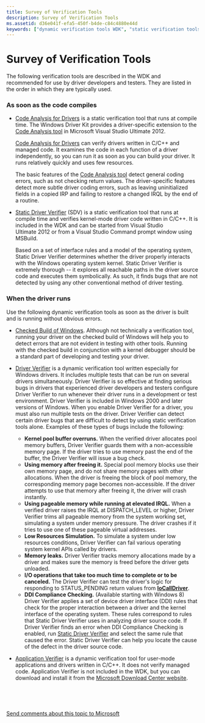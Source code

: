 ```yaml
---
title: Survey of Verification Tools
description: Survey of Verification Tools
ms.assetid: d36e041f-efa5-450f-b4de-c84c4880e44d
keywords: ["dynamic verification tools WDK", "static verification tools WDK"]
---
```


# Survey of Verification Tools


The following verification tools are described in the WDK and recommended for use by driver developers and testers. They are listed in the order in which they are typically used.

### <span id="as_soon_as_the_code_compiles"></span><span id="AS_SOON_AS_THE_CODE_COMPILES"></span>As soon as the code compiles

-   [Code Analysis for Drivers](code-analysis-for-drivers.md) is a static verification tool that runs at compile time. The Windows Driver Kit provides a driver-specific extension to the [Code Analysis tool](http://go.microsoft.com/fwlink/p/?linkid=226836) in Microsoft Visual Studio Ultimate 2012.

    [Code Analysis for Drivers](code-analysis-for-drivers.md) can verify drivers written in C/C++ and managed code. It examines the code in each function of a driver independently, so you can run it as soon as you can build your driver. It runs relatively quickly and uses few resources.

    The basic features of the [Code Analysis tool](http://go.microsoft.com/fwlink/p/?linkid=226836) detect general coding errors, such as not checking return values. The driver-specific features detect more subtle driver coding errors, such as leaving uninitialized fields in a copied IRP and failing to restore a changed IRQL by the end of a routine.

<!-- -->

-   [Static Driver Verifier](static-driver-verifier.md) (SDV) is a static verification tool that runs at compile time and verifies kernel-mode driver code written in C/C++. It is included in the WDK and can be started from Visual Studio Ultimate 2012 or from a Visual Studio Command prompt window using MSBuild.

    Based on a set of interface rules and a model of the operating system, Static Driver Verifier determines whether the driver properly interacts with the Windows operating system kernel. Static Driver Verifier is extremely thorough -- it explores all reachable paths in the driver source code and executes them symbolically. As such, it finds bugs that are not detected by using any other conventional method of driver testing.

### <span id="when_the_driver_runs"></span><span id="WHEN_THE_DRIVER_RUNS"></span>When the driver runs

Use the following dynamic verification tools as soon as the driver is built and is running without obvious errors.

-   [Checked Build of Windows](checked-build-of-windows.md). Although not technically a verification tool, running your driver on the checked build of Windows will help you to detect errors that are not evident in testing with other tools. Running with the checked build in conjunction with a kernel debugger should be a standard part of developing and testing your driver.

-   [Driver Verifier](driver-verifier.md) is a dynamic verification tool written especially for Windows drivers. It includes multiple tests that can be run on several drivers simultaneously. Driver Verifier is so effective at finding serious bugs in drivers that experienced driver developers and testers configure Driver Verifier to run whenever their driver runs in a development or test environment. Driver Verifier is included in Windows 2000 and later versions of Windows. When you enable Driver Verifier for a driver, you must also run multiple tests on the driver. Driver Verifier can detect certain driver bugs that are difficult to detect by using static verification tools alone. Examples of these types of bugs include the following:
    -   **Kernel pool buffer overruns.** When the verified driver allocates pool memory buffers, Driver Verifier guards them with a non-accessible memory page. If the driver tries to use memory past the end of the buffer, the Driver Verifier will issue a bug check.
    -   **Using memory after freeing it.** Special pool memory blocks use their own memory page, and do not share memory pages with other allocations. When the driver is freeing the block of pool memory, the corresponding memory page becomes non-accessible. If the driver attempts to use that memory after freeing it, the driver will crash instantly.
    -   **Using pageable memory while running at elevated IRQL.** When a verified driver raises the IRQL at DISPATCH\_LEVEL or higher, Driver Verifier trims all pageable memory from the system working set, simulating a system under memory pressure. The driver crashes if it tries to use one of these pageable virtual addresses.
    -   **Low Resources Simulation.** To simulate a system under low resources conditions, Driver Verifier can fail various operating system kernel APIs called by drivers.
    -   **Memory leaks.** Driver Verifier tracks memory allocations made by a driver and makes sure the memory is freed before the driver gets unloaded.
    -   **I/O operations that take too much time to complete or to be canceled.** The Driver Verifier can test the driver's logic for responding to STATUS\_PENDING return values from [**IoCallDriver**](https://msdn.microsoft.com/library/windows/hardware/ff548336).
    -   **DDI Compliance Checking.** (Available starting with Windows 8) Driver Verifier applies a set of device driver interface (DDI) rules that check for the proper interaction between a driver and the kernel interface of the operating system. These rules correspond to rules that Static Driver Verifier uses in analyzing driver source code. If Driver Verifier finds an error when DDI Compliance Checking is enabled, run [Static Driver Verifier](static-driver-verifier.md) and select the same rule that caused the error. Static Driver Verifier can help you locate the cause of the defect in the driver source code.
-   [Application Verifier](application-verifier.md) is a dynamic verification tool for user-mode applications and drivers written in C/C++. It does not verify managed code. Application Verifier is not included in the WDK, but you can download and install it from the [Microsoft Download Center website](http://go.microsoft.com/fwlink/p/?linkid=11573).

 

 

[Send comments about this topic to Microsoft](mailto:wsddocfb@microsoft.com?subject=Documentation%20feedback%20[devtest\devtest]:%20Survey%20of%20Verification%20Tools%20%20RELEASE:%20%2811/17/2016%29&body=%0A%0APRIVACY%20STATEMENT%0A%0AWe%20use%20your%20feedback%20to%20improve%20the%20documentation.%20We%20don't%20use%20your%20email%20address%20for%20any%20other%20purpose,%20and%20we'll%20remove%20your%20email%20address%20from%20our%20system%20after%20the%20issue%20that%20you're%20reporting%20is%20fixed.%20While%20we're%20working%20to%20fix%20this%20issue,%20we%20might%20send%20you%20an%20email%20message%20to%20ask%20for%20more%20info.%20Later,%20we%20might%20also%20send%20you%20an%20email%20message%20to%20let%20you%20know%20that%20we've%20addressed%20your%20feedback.%0A%0AFor%20more%20info%20about%20Microsoft's%20privacy%20policy,%20see%20http://privacy.microsoft.com/default.aspx. "Send comments about this topic to Microsoft")




